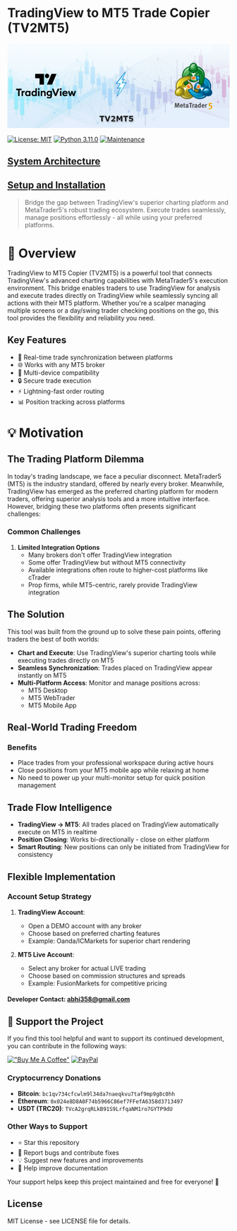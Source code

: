 # TradingView to MT5 Trade Copier (TV2MT5)

![Project Banner](./docs/banner.png)

[![License: MIT](https://img.shields.io/badge/License-MIT-yellow.svg)](https://opensource.org/licenses/MIT)
[![Python 3.11.0](https://img.shields.io/badge/python-3.11-blue.svg)](https://www.python.org/downloads/)
[![Maintenance](https://img.shields.io/badge/Maintained%3F-yes-green.svg)](https://github.com/yourusername/tradingview-mt5-bridge/graphs/commit-activity)

##  [System Architecture](./docs/SystemArchitecture.md)
##  [Setup and Installation](./docs/Setup.md)


> Bridge the gap between TradingView's superior charting platform and MetaTrader5's robust trading ecosystem. Execute trades seamlessly, manage positions effortlessly - all while using your preferred platforms.

# 🚀 Overview

TradingView to MT5 Copier (TV2MT5) is a powerful tool that connects TradingView's advanced charting capabilities with MetaTrader5's execution environment. This bridge enables traders to use TradingView for analysis and execute trades directly on TradingView while seamlessly syncing all actions with their MT5 platform. Whether you're a scalper managing multiple screens or a day/swing trader checking positions on the go, this tool provides the flexibility and reliability you need.

## Key Features

- 🔄 Real-time trade synchronization between platforms
- 🌐 Works with any MT5 broker
- 📱 Multi-device compatibility
- 🔒 Secure trade execution
- ⚡ Lightning-fast order routing
- 📊 Position tracking across platforms


# 💡 Motivation 

## The Trading Platform Dilemma

In today's trading landscape, we face a peculiar disconnect. MetaTrader5 (MT5) is the industry standard, offered by nearly every broker. Meanwhile, TradingView has emerged as the preferred charting platform for modern traders, offering superior analysis tools and a more intuitive interface. However, bridging these two platforms often presents significant challenges:

### Common Challenges

1. **Limited Integration Options**
   - Many brokers don't offer TradingView integration
   - Some offer TradingView but without MT5 connectivity
   - Available integrations often route to higher-cost platforms like cTrader
   - Prop firms, while MT5-centric, rarely provide TradingView integration

## The Solution

This tool was built from the ground up to solve these pain points, offering traders the best of both worlds:

- **Chart and Execute**: Use TradingView's superior charting tools while executing trades directly on MT5
- **Seamless Synchronization**: Trades placed on TradingView appear instantly on MT5
- **Multi-Platform Access**: Monitor and manage positions across:
  - MT5 Desktop
  - MT5 WebTrader
  - MT5 Mobile App

## Real-World Trading Freedom

### Benefits
- Place trades from your professional workspace during active hours
- Close positions from your MT5 mobile app while relaxing at home
- No need to power up your multi-monitor setup for quick position management


## Trade Flow Intelligence

- **TradingView → MT5**: All trades placed on TradingView automatically execute on MT5 in realtime
- **Position Closing**: Works bi-directionally - close on either platform
- **Smart Routing**: New positions can only be initiated from TradingView for consistency

## Flexible Implementation

### Account Setup Strategy
1. **TradingView Account**: 
   - Open a DEMO account with any broker
   - Choose based on preferred charting features
   - Example: Oanda/ICMarkets for superior chart rendering

2. **MT5 Live Account**: 
   - Select any broker for actual LIVE trading
   - Choose based on commission structures and spreads
   - Example: FusionMarkets for competitive pricing


#### Developer Contact: abhi358@gmail.com

## 💝 Support the Project


If you find this tool helpful and want to support its continued development, you can contribute in the following ways:

[!["Buy Me A Coffee"](https://www.buymeacoffee.com/assets/img/custom_images/orange_img.png)](https://buymeacoffee.com/abhidp)
[![PayPal](https://img.shields.io/badge/PayPal-00457C?style=for-the-badge&logo=paypal&logoColor=white)](https://paypal.me/abhidp)



### Cryptocurrency Donations
- **Bitcoin**: `bc1qv734cfcwlm9l34da7naeqkvu7taf9mp9g8c0hh`
- **Ethereum**: `0x024e8D8A0F74b5966C86ef7FFefA6358d3713497`
- **USDT (TRC20)**: `TVcA2grqRLkB91S9LrfqaNM1ro7GYTP9dU`

### Other Ways to Support
- ⭐ Star this repository
- 🐛 Report bugs and contribute fixes
- 💡 Suggest new features and improvements
- 📖 Help improve documentation

Your support helps keep this project maintained and free for everyone! 🙏


## License

MIT License - see LICENSE file for details.